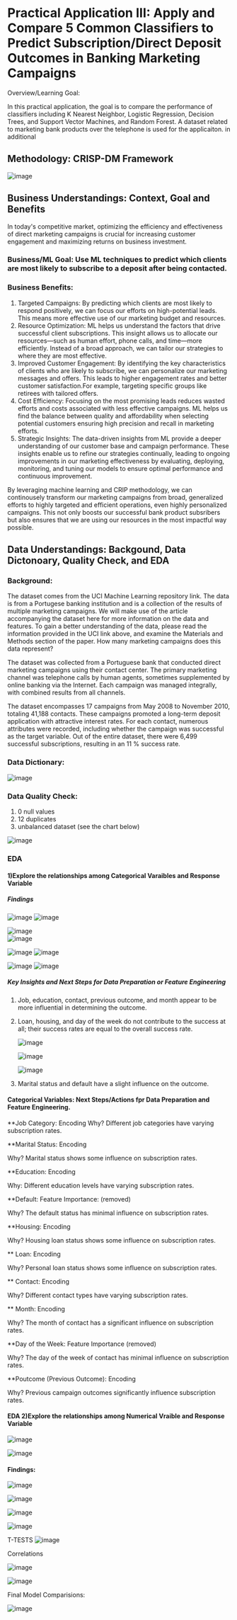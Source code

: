 # Practical Application III: Apply and Compare 5 Common Classifiers to Predict Subscription/Direct Deposit Outcomes in Banking Marketing Campaigns

Overview/Learning Goal: 

In this practical application, the goal is to compare the performance of classifiers including K Nearest Neighbor, Logistic Regression, Decision Trees, and Support Vector Machines, and Random Forest. 
A dataset related to marketing bank products over the telephone is used for the applicaiton. in additional 

## Methodology: CRISP-DM Framework 

![image](https://github.com/Sandysmile/Marketing-Campaigns/assets/20648423/26a9f4ba-b87d-4319-ba53-fb00675ec3eb) 



## Business Understandings: Context, Goal and Benefits

In today's competitive market, optimizing the efficiency and effectiveness of direct marketing campaigns is crucial for increasing customer engagement and maximizing returns on business investment.

### Business/ML Goal: Use ML techniques to predict which clients are most likely to subscribe to a deposit after being contacted. 

### Business Benefits: 

1. Targeted Campaigns: By predicting which clients are most likely to respond positively, we can focus our efforts on high-potential leads. This means more effective use of our marketing budget and resources.
2. Resource Optimization: ML helps us understand the factors that drive successful client subscriptions. This insight allows us to allocate our resources—such as human effort, phone calls, and time—more efficiently. Instead of a broad approach, we can tailor our strategies to where they are most effective. 
3. Improved Customer Engagement: By identifying the key characteristics of clients who are likely to subscribe, we can personalize our marketing messages and offers. This leads to higher engagement rates and better customer satisfaction.For example, targeting specific groups like retirees with tailored offers.
4. Cost Efficiency: Focusing on the most promising leads reduces wasted efforts and costs associated with less effective campaigns. ML helps us find the balance between quality and affordability when selecting potential customers ensuring high precision and recall in marketing efforts.
5. Strategic Insights: The data-driven insights from ML provide a deeper understanding of our customer base and campaign performance. These insights enable us to refine our strategies continually, leading to ongoing improvements in our marketing effectiveness by evaluating, deploying, monitoring, and tuning our models to ensure optimal performance and continuous improvement.

By leveraging machine learning and CRIP methodology, we can continousely transform our marketing campaigns from broad, generalized efforts to highly targeted and efficient operations, even highly personalized campaigns. This not only boosts our successful bank product subsribers but also ensures that we are using our resources in the most impactful way possible.

## Data Understandings: Backgound, Data Dictonoary, Quality Check, and EDA 

### Background: 

The dataset comes from the UCI Machine Learning repository link. The data is from a Portugese banking institution and is a collection of the results of multiple marketing campaigns. We will make use of the article accompanying the dataset here for more information on the data and features. To gain a better understanding of the data, please read the information provided in the UCI link above, and examine the Materials and Methods section of the paper. How many marketing campaigns does this data represent? 

The dataset was collected from a Portuguese bank that conducted direct marketing campaigns using their contact center. The primary marketing channel was telephone calls by human agents, sometimes supplemented by online banking via the Internet. Each campaign was managed integrally, with combined results from all channels. 

The dataset encompasses 17 campaigns from May 2008 to November 2010, totaling 41,188 contacts. These campaigns promoted a long-term deposit application with attractive interest rates. For each contact, numerous attributes were recorded, including whether the campaign was successful as the target variable. Out of the entire dataset, there were 6,499 successful subscriptions, resulting in an 11 % success rate. 

### Data Dictionary: 

![image](https://github.com/Sandysmile/Marketing-Campaigns/assets/20648423/e95d693c-385e-41ee-9cdf-797b3bffbf47)


### Data Quality Check: 

1) 0 null values
2) 12 duplicates
3) unbalanced dataset (see the chart below)
   
![image](https://github.com/Sandysmile/Marketing-Campaigns/assets/20648423/2498bc86-9725-4d65-be43-3874b9fe068d) 


### EDA
#### 1)Explore the relationships among Categorical Varaibles and Response Variable 


##### Findings 

![image](https://github.com/Sandysmile/Marketing-Campaigns/assets/20648423/4d07a0f4-a351-45c5-9ed7-aa2e49cd1d9b) 
![image](https://github.com/Sandysmile/Marketing-Campaigns/assets/20648423/b833d6bf-625f-431f-bda2-5816ce588909) 

![image](https://github.com/Sandysmile/Marketing-Campaigns/assets/20648423/85c30490-8156-4c8a-8289-cfa2c32f5842)  
![image](https://github.com/Sandysmile/Marketing-Campaigns/assets/20648423/a4fb81eb-7235-4e11-9483-d9c7ffaeaf2e) 

![image](https://github.com/Sandysmile/Marketing-Campaigns/assets/20648423/ad89503c-3ebe-4a40-a6c1-29f35530ee39) 
![image](https://github.com/Sandysmile/Marketing-Campaigns/assets/20648423/d5596456-0f64-4319-b402-e4f7fec9f7f3) 

![image](https://github.com/Sandysmile/Marketing-Campaigns/assets/20648423/e915aed8-7287-4967-a830-a205f1fccf95) 
![image](https://github.com/Sandysmile/Marketing-Campaigns/assets/20648423/b87e8b89-4f86-4a18-906e-2f726900d0c4)





##### Key Insights and Next Steps for Data Preparation or Feature Engineering 

1) Job, education, contact, previous outcome, and month appear to be more influential in determining the outcome.

2) Loan, housing, and day of the week do not contribute to the success at all; their success rates are equal to the overall success rate.

   ![image](https://github.com/Sandysmile/Marketing-Campaigns/assets/20648423/d26270bc-94c7-4bde-a34a-9e07a585cfba)

   ![image](https://github.com/Sandysmile/Marketing-Campaigns/assets/20648423/9434a7fd-bbea-4007-8df2-d1ee89509509)

   ![image](https://github.com/Sandysmile/Marketing-Campaigns/assets/20648423/9260ba25-a3a6-48e6-83bf-daec649f60b1)

3) Marital status and default have a slight influence on the outcome.


#### Categorical Variables: Next Steps/Actions fpr Data Preparation and Feature Engineering. 

**Job Category: Encoding 
Why? Different job categories have varying subscription rates.

**Marital Status: Encoding

Why? Marital status shows some influence on subscription rates.

**Education: Encoding

Why: Different education levels have varying subscription rates.

**Default: Feature Importance: (removed)

Why? The default status has minimal influence on subscription rates.

**Housing: Encoding

Why? Housing loan status shows some influence on subscription rates.

** Loan: Encoding

Why? Personal loan status shows some influence on subscription rates.

** Contact: Encoding

Why? Different contact types have varying subscription rates.

** Month: Encoding

Why? The month of contact has a significant influence on subscription rates.

**Day of the Week: Feature Importance (removed) 

Why? The day of the week of contact has minimal influence on subscription rates.

**Poutcome (Previous Outcome): Encoding

Why? Previous campaign outcomes significantly influence subscription rates. 



#### EDA 2)Explore the relationships among Numerical Vraible and Response Variable 

![image](https://github.com/Sandysmile/Marketing-Campaigns/assets/20648423/bbd8bdbc-df34-4a07-908f-78b4bd476156) 

![image](https://github.com/Sandysmile/Marketing-Campaigns/assets/20648423/86cfbedc-a94f-4e68-824b-b0fa1b430dd7) 

#### Findings: 

![image](https://github.com/Sandysmile/Marketing-Campaigns/assets/20648423/df4238af-28b7-46e3-9b77-27e344d43f44) 

![image](https://github.com/Sandysmile/Marketing-Campaigns/assets/20648423/3310e747-e38c-4de1-9d84-1791e75f7b02)  

![image](https://github.com/Sandysmile/Marketing-Campaigns/assets/20648423/ef850449-a748-41a4-8e1f-2e4a0394ace5) 

![image](https://github.com/Sandysmile/Marketing-Campaigns/assets/20648423/46e94d94-4842-4c3a-b961-a54527eaa63e) 


T-TESTS
![image](https://github.com/Sandysmile/Marketing-Campaigns/assets/20648423/f860e8f4-fea4-48a9-9086-5d94c37750c9)

Correlations

![image](https://github.com/Sandysmile/Marketing-Campaigns/assets/20648423/022c9b88-af82-4b2b-9177-d396f40bddf0) 








![image](https://github.com/Sandysmile/Marketing-Campaigns/assets/20648423/b4a39af2-20f4-4cbf-978a-315ab1df094a) 















Final Model Comparisions:




![image](https://github.com/Sandysmile/Marketing-Campaigns/assets/20648423/933c7dca-9e8a-446c-b3e5-696702eee519)







